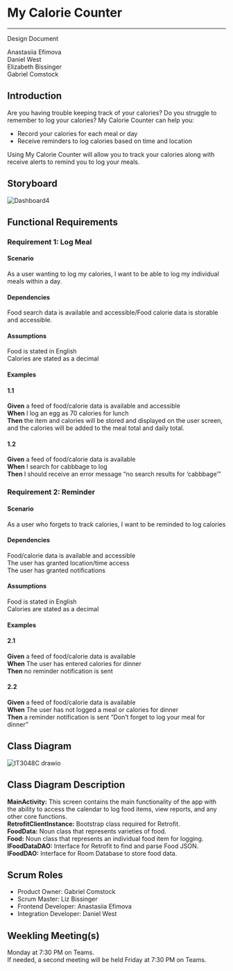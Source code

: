 # My Calorie Counter

---

Design Document

Anastasiia Efimova  
Daniel West  
Elizabeth Bissinger  
Gabriel Comstock  

## Introduction

Are you having trouble keeping track of your calories? Do you struggle to remember to log your calories? My Calorie Counter can help you:  

-	Record your calories for each meal or day  
-	Receive reminders to log calories based on time and location  

Using My Calorie Counter will allow you to track your calories along with receive alerts to remind you to log your meals.

## Storyboard

![Dashboard4](https://user-images.githubusercontent.com/77344568/215071273-1faba0b1-a6f4-4b5a-9180-1ed7c455a854.png)

## Functional Requirements

### Requirement 1: Log Meal

#### Scenario
As a user wanting to log my calories, I want to be able to log my individual meals within a day.  

#### Dependencies
Food search data is available and accessible/Food calorie data is storable and accessible.  

#### Assumptions
Food is stated in English  
Calories are stated as a decimal  

#### Examples
#### 1.1
**Given** a feed of food/calorie data is available and accessible  
**When** I log an egg as 70 calories for lunch  
**Then** the item and calories will be stored and displayed on the user screen, and the calories will be added to the meal total and daily total.  

#### 1.2
**Given** a feed of food/calorie data is available  
**When** I search for cabbbage to log  
**Then** I should receive an error message “no search results for ‘cabbbage’”  

### Requirement 2: Reminder

#### Scenario
As a user who forgets to track calories, I want to be reminded to log calories  

#### Dependencies
Food/calorie data is available and accessible  
The user has granted location/time access  
The user has granted notifications  

#### Assumptions
Food is stated in English  
Calories are stated as a decimal  

#### Examples
#### 2.1
**Given** a feed of food/calorie data is available  
**When** The user has entered calories for dinner  
**Then** no reminder notification is sent  

#### 2.2
**Given** a feed of food/calorie data is available  
**When** The user has not logged a meal or calories for dinner  
**Then** a reminder notification is sent “Don’t forget to log your meal for dinner”  

## Class Diagram

![IT3048C drawio](https://user-images.githubusercontent.com/77344568/215071420-94d46c3a-6820-43a0-abdf-ff9ec7c7325e.png)

## Class Diagram Description

**MainActivity:** This screen contains the main functionality of the app with the ability to access the calendar to log food items, view reports, and any other core functions.  
**RetrofitClientInstance:** Bootstrap class required for Retrofit.  
**FoodData:** Noun class that represents varieties of food.  
**Food:** Noun class that represents an individual food item for logging.  
**IFoodDataDAO:** Interface for Retrofit to find and parse Food JSON.  
**IFoodDAO:** Interface for Room Database to store food data.  

## Scrum Roles

- Product Owner: Gabriel Comstock  
- Scrum Master: Liz Bissinger  
- Frontend Developer: Anastasiia Efimova  
- Integration Developer: Daniel West  

## Weekling Meeting(s)

Monday at 7:30 PM on Teams.  
If needed, a second meeting will be held Friday at 7:30 PM on Teams.
